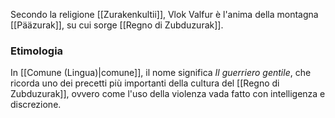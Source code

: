 Secondo la religione [[Zurakenkultii]], Vlok Valfur è l'anima della montagna [[Pääzurak]], su cui sorge [[Regno di Zubduzurak]]. 


### Etimologia
In [[Comune (Lingua)|comune]], il nome significa *Il guerriero gentile*, che ricorda uno dei precetti più importanti della cultura del [[Regno di Zubduzurak]], ovvero come l'uso della violenza vada fatto con intelligenza e discrezione. 
